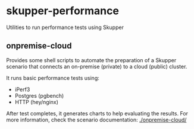 # skupper-performance
Utilities to run performance tests using Skupper

## onpremise-cloud

Provides some shell scripts to automate the preparation of a Skupper
scenario that connects an on-premise (private) to a cloud (public) cluster.

It runs basic performance tests using:
* iPerf3
* Postgres (pgbench)
* HTTP (hey/nginx)

After test completes, it generates charts to help evaluating the results.
For more information, check the scenario documentation: [./onpremise-cloud/](./onpremise-cloud/README.md)